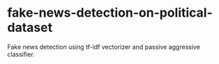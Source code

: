 ﻿# fake-news-detection-on-political-dataset
Fake news detection using tf-idf vectorizer and passive aggressive classifier.

